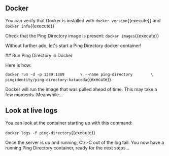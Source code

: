 ## Docker
You can verify that Docker is installed with 
`docker version`{{execute}}
and
`docker info`{{execute}}

Check that the Ping Directory image is present:
`docker images`{{execute}}

Without further ado, let's start a Ping Directory docker container!

## Run Ping Directory in Docker

Here is how:

`docker run -d -p 1389:1389       \
    --name ping-directory        \
    pingidentity/ping-directory:katacoda`{{execute}}

Docker will run the image that was pulled ahead of time.
This may take a few moments. Meanwhile...

## Look at live logs
You can look at the container starting up with this command:

`docker logs -f ping-directory`{{execute}}

Once the server is up and running, Ctrl-C out of the log tail.
You now have a running Ping Directory container, ready for the next steps...
